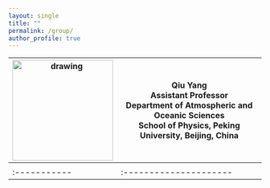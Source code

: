 ```yaml
---
layout: single
title: ""
permalink: /group/
author_profile: true
---
```


|<img src="/images/QiuYang_zoom.jpg" alt="drawing" width="200"/>|Qiu Yang<br>Assistant Professor<br>Department of Atmospheric and Oceanic Sciences<br>School of Physics, Peking University, Beijing, China|
|------------|----------------------| 
|            |                      |
|:-----------|:---------------------|

